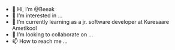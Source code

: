 - 👋 Hi, I’m @Beeak
- 👀 I’m interested in ...
- 🌱 I’m currently learning as a jr. software developer at Kuresaare Ametikool
- 💞️ I’m looking to collaborate on ...
- 📫 How to reach me ...

<!---
Beeak/Beeak is a ✨ special ✨ repository because its `README.md` (this file) appears on your GitHub profile.
You can click the Preview link to take a look at your changes.
--->
